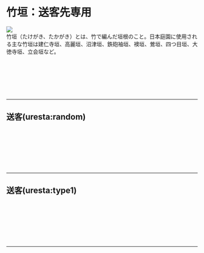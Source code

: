 <div id="page">
	<div id="main_image">
		<div id="main_image_inner">
			<h1>竹垣：送客先専用</h1>
		</div>
	</div>
	<img id="main-thum" src="https://sinozu.github.io/static20200403/09/ikegaki_take.png">
		<div id="section01">
			竹垣（たけがき、たかがき）とは、竹で編んだ垣根のこと。日本庭園に使用される主な竹垣は建仁寺垣、高麗垣、沼津垣、鉄砲袖垣、襖垣、鶯垣、四つ目垣、大徳寺垣、立会垣など。
		</div>
</div>
<br>
<br>
<br>
<br>
<br>
<br>
<hr>
<h2>送客(uresta:random)</h2>
<div class="uz-uo_placement_code_uresta_random uz-ny"></div>
<link rel="stylesheet" href="https://dev-speee-ad.akamaized.net/tag/uo_placement_code_uresta_random/css/outer-style.css">
<script async type="text/javascript" src="https://dev-speee-ad.akamaized.net/tag/uo_placement_code_uresta_random/js/outer-frame.min.js" charset="utf-8"></script>
<br>
<br>
<br>
<br>
<br>
<br>
<hr>
<h2>送客(uresta:type1)</h2>
<div class="uz-uo_placement_code_uresta_type1 uz-ny"></div>
<link rel="stylesheet" href="https://dev-speee-ad.akamaized.net/tag/uo_placement_code_uresta_type1/css/outer-style.css">
<script async type="text/javascript" src="https://dev-speee-ad.akamaized.net/tag/uo_placement_code_uresta_type1/js/outer-frame.min.js" charset="utf-8"></script>
<br>
<br>
<br>
<br>
<br>
<br>
<hr>
<div class="uz-uo_placement_code_follower uz-ny"></div>
<link rel="stylesheet" href="https://dev-speee-ad.akamaized.net/tag/uo_placement_code_follower/css/outer-style.css">
<script async type="text/javascript" src="https://dev-speee-ad.akamaized.net/tag/uo_placement_code_follower/js/outer-frame.min.js" charset="utf-8"></script>
